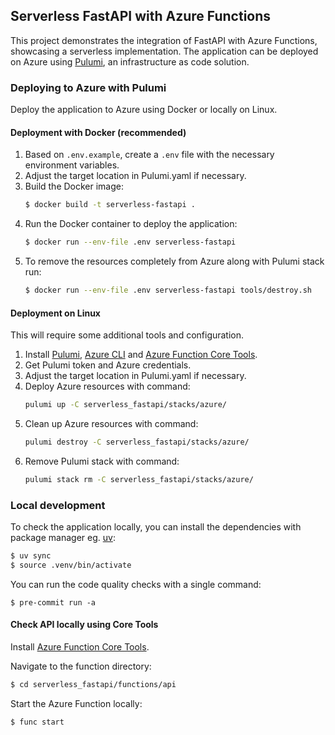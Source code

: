 ## Serverless FastAPI with Azure Functions

This project demonstrates the integration of FastAPI with Azure Functions, showcasing a serverless implementation.
The application can be deployed on Azure using [Pulumi](https://www.pulumi.com/), an infrastructure as code solution.

### Deploying to Azure with Pulumi

Deploy the application to Azure using Docker or locally on Linux.

#### Deployment with Docker (recommended)

1. Based on `.env.example`, create a `.env` file with the necessary environment variables.
1. Adjust the target location in Pulumi.yaml if necessary.
1. Build the Docker image:
   ```bash
   $ docker build -t serverless-fastapi .
   ```
1. Run the Docker container to deploy the application:
   ```bash
   $ docker run --env-file .env serverless-fastapi
   ```
1. To remove the resources completely from Azure along with Pulumi stack run:
   ```bash
   $ docker run --env-file .env serverless-fastapi tools/destroy.sh
   ```

#### Deployment on Linux

This will require some additional tools and configuration.

1. Install [Pulumi](https://www.pulumi.com/docs/install/), [Azure CLI](https://learn.microsoft.com/en-us/cli/azure/install-azure-cli) and [Azure Function Core Tools](https://learn.microsoft.com/en-us/azure/azure-functions/functions-run-local).
1. Get Pulumi token and Azure credentials.
1. Adjust the target location in Pulumi.yaml if necessary.
1. Deploy Azure resources with command:
   ```bash
   pulumi up -C serverless_fastapi/stacks/azure/
   ```
1. Clean up Azure resources with command:
   ```bash
   pulumi destroy -C serverless_fastapi/stacks/azure/
   ```
1. Remove Pulumi stack with command:
   ```bash
   pulumi stack rm -C serverless_fastapi/stacks/azure/
   ```

### Local development

To check the application locally, you can install the dependencies with package manager eg. [uv](https://github.com/astral-sh/uv):

```bash
$ uv sync
$ source .venv/bin/activate
```

You can run the code quality checks with a single command:

```
$ pre-commit run -a
```

#### Check API locally using Core Tools

Install [Azure Function Core Tools](https://learn.microsoft.com/en-us/azure/azure-functions/functions-run-local).

Navigate to the function directory:

```bash
$ cd serverless_fastapi/functions/api
```

Start the Azure Function locally:

```bash
$ func start
```
